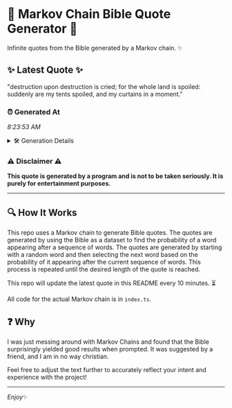 # 📖 Markov Chain Bible Quote Generator 📖

Infinite quotes from the Bible generated by a Markov chain. ✨

## ✨ Latest Quote ✨
"destruction upon destruction is cried; for the whole land is spoiled: suddenly are my tents spoiled, and my curtains in a moment."

### ⏰ Generated At
*8:23:53 AM*

<details>
    <summary>🛠️ Generation Details</summary>
    <p>
        <strong>🌱 Seed:</strong> destruction<br>
        <strong>🔄 Iterations:</strong> 21<br>
        <strong>📜 Context History:</strong><br>[ destruction ]: upon<br>[ destruction, upon ]: destruction<br>[ destruction, upon, destruction ]: is<br>[ destruction, upon, destruction, is ]: cried;<br>[ destruction, upon, destruction, is, cried; ]: for<br>[ destruction, upon, destruction, is, cried;, for ]: the<br>[ upon, destruction, is, cried;, for, the ]: whole<br>[ destruction, is, cried;, for, the, whole ]: land<br>[ is, cried;, for, the, whole, land ]: is<br>[ cried;, for, the, whole, land, is ]: spoiled:<br>[ for, the, whole, land, is, spoiled: ]: suddenly<br>[ the, whole, land, is, spoiled:, suddenly ]: are<br>[ whole, land, is, spoiled:, suddenly, are ]: my<br>[ land, is, spoiled:, suddenly, are, my ]: tents<br>[ is, spoiled:, suddenly, are, my, tents ]: spoiled,<br>[ spoiled:, suddenly, are, my, tents, spoiled, ]: and<br>[ suddenly, are, my, tents, spoiled,, and ]: my<br>[ are, my, tents, spoiled,, and, my ]: curtains<br>[ my, tents, spoiled,, and, my, curtains ]: in<br>[ tents, spoiled,, and, my, curtains, in ]: a<br>[ spoiled,, and, my, curtains, in, a ]: moment.<br>
    </p>
</details>

### ⚠️ Disclaimer ⚠️
**This quote is generated by a program and is not to be taken seriously. It is purely for entertainment purposes.**

---

## 🔍 How It Works

This repo uses a Markov chain to generate Bible quotes. The quotes are generated by using the Bible as a dataset to find the probability of a word appearing after a sequence of words. The quotes are generated by starting with a random word and then selecting the next word based on the probability of it appearing after the current sequence of words. This process is repeated until the desired length of the quote is reached.

This repo will update the latest quote in this README every 10 minutes. ⏳

All code for the actual Markov chain is in `index.ts`.

## ❓ Why

I was just messing around with Markov Chains and found that the Bible surprisingly yielded good results when prompted. 
It was suggested by a friend, and I am in no way christian.

Feel free to adjust the text further to accurately reflect your intent and experience with the project!

---

*Enjoy*✨
